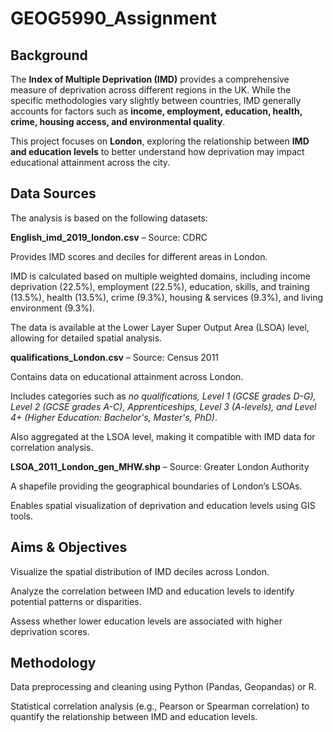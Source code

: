 # GEOG5990_Assignment

## Background

The **Index of Multiple Deprivation (IMD)** provides a comprehensive measure of deprivation across different regions in the UK. While the specific methodologies vary slightly between countries, IMD generally accounts for factors such as **income, employment, education, health, crime, housing access, and environmental quality**.

This project focuses on **London**, exploring the relationship between **IMD and education levels** to better understand how deprivation may impact educational attainment across the city.

## Data Sources

The analysis is based on the following datasets:

**English_imd_2019_london.csv** – Source: CDRC

Provides IMD scores and deciles for different areas in London.

IMD is calculated based on multiple weighted domains, including income deprivation (22.5%), employment (22.5%), education, skills, and training (13.5%), health (13.5%), crime (9.3%), housing & services (9.3%), and living environment (9.3%).

The data is available at the Lower Layer Super Output Area (LSOA) level, allowing for detailed spatial analysis.

**qualifications_London.csv** – Source: Census 2011

Contains data on educational attainment across London.

Includes categories such as *no qualifications, Level 1 (GCSE grades D-G), Level 2 (GCSE grades A-C), Apprenticeships, Level 3 (A-levels), and Level 4+ (Higher Education: Bachelor's, Master's, PhD)*.

Also aggregated at the LSOA level, making it compatible with IMD data for correlation analysis.

**LSOA_2011_London_gen_MHW.shp** – Source: Greater London Authority

A shapefile providing the geographical boundaries of London’s LSOAs.

Enables spatial visualization of deprivation and education levels using GIS tools.

## Aims & Objectives

Visualize the spatial distribution of IMD deciles across London.

Analyze the correlation between IMD and education levels to identify potential patterns or disparities.

Assess whether lower education levels are associated with higher deprivation scores.

## Methodology

Data preprocessing and cleaning using Python (Pandas, Geopandas) or R.

Statistical correlation analysis (e.g., Pearson or Spearman correlation) to quantify the relationship between IMD and education levels.

